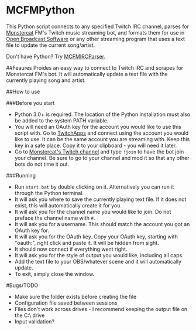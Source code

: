 # MCFMPython
This Python script connects to any specified Twitch IRC channel, parses for [Monstercat](http://twitch.tv/monstercat) FM's Twitch music streaming bot, and formats them for use in [Open Broadcast Software](http://obsproject.org) or any other streaming program that uses a text file to update the current song/artist.

Don't have Python? Try [MCFMIRCParser](http://github.com/thinkaliker/mcfmircparser).

##Feaures
Proides an easy way to connect to Twitch IRC and scrapes for Monstercat FM's bot. It will automatically update a text file with the currently playing song and artist.

##How to use

###Before you start
- Python 3.0+ is required. The location of the Python installation must also be added to the system PATH variable.
- You will need an OAuth key for the account you would like to use this script with. Go to [TwitchApps](http://twitchapps.com/tmi) and connect using the account you would like to use. It can be the same account you are streaming with. Keep this key in a safe place. Copy it to your clipboard - you will need it later.
- Go to [Monstercat's Twitch channel](http://twitch.tv/monstercat) and type `!join` to have the bot join your channel. Be sure to go to your channel and mod it so that any other bots do not time it out.

###Running
- Run `start.bat` by double clicking on it. Alternatively you can run it through the Python terminal.
- It will ask you where to save the currently playing text file. If it does not exist, this will automatically create it for you.
- It will ask you for the channel name you would like to join. Do not preface the channel name with `#`.
- It will ask you for a username. This should match the account you got an OAuth key for.
- It will ask you for the OAuth key. Copy your OAuth key, starting with "oauth:", right click and paste it. It will be hidden from sight.
- It should now connect if everything went right.
- It will ask you for the style of output you would like, including all caps.
- Add the text file to your OBS/whatever scene and it will automatically update.
- To exit, simply close the window.

#Bugs/TODO
- Make sure the folder exists before creating the file
- Configuration file saved between sessions
- Files don't work across drives - I recommend keeping the output file on the C:\ drive
- Input validation?
